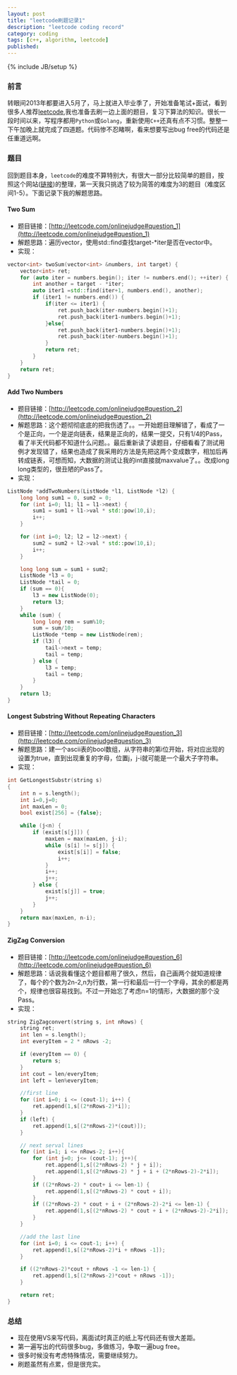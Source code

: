 ```yaml
---
layout: post
title: "leetcode刷题记录1"
description: "leetcode coding record"
category: coding
tags: [c++, algorithm, leetcode]
published: 
---
```

{% include JB/setup %}

### 前言

转眼间2013年都要进入5月了，马上就进入毕业季了，开始准备笔试+面试，看到很多人推荐[leetcode](http://leetcode.com/onlinejudge),我也准备去刷一边上面的题目，复习下算法的知识。很长一段时间以来，写程序都用`Python`或`Golang`，重新使用`C++`还真有点不习惯。整整一下午加晚上就完成了四道题。代码惨不忍睹啊，看来想要写出bug free的代码还是任重道远啊。

### 题目

回到题目本身，`leetcode`的难度不算特别大，有很大一部分比较简单的题目，按照这个网站([链接](http://leetcode.cloudfoundry.com/))的整理，第一天我只挑选了较为简答的难度为3的题目（难度区间1-5）。下面记录下我的解题思路。

<!--more-->

#### Two Sum

- 题目链接：[http://leetcode.com/onlinejudge#question_1](http://leetcode.com/onlinejudge#question_1)
- 解题思路：遍历vector，使用std::find查找target-*iter是否在vector中。
- 实现：

```cpp
vector<int> twoSum(vector<int> &numbers, int target) {
    vector<int> ret;
    for (auto iter = numbers.begin(); iter != numbers.end(); ++iter) {
        int another = target - *iter;
        auto iter1 =std::find(iter+1, numbers.end(), another);
        if (iter1 != numbers.end()) {
            if(iter <= iter1) {
                ret.push_back(iter-numbers.begin()+1);
                ret.push_back(iter1-numbers.begin()+1);
            }else{
                ret.push_back(iter1-numbers.begin()+1);
                ret.push_back(iter-numbers.begin()+1);
            }
            return ret;
        }
    }
    return ret;
}
```

#### Add Two Numbers

- 题目链接：[http://leetcode.com/onlinejudge#question_2](http://leetcode.com/onlinejudge#question_2)
- 解题思路：这个题彻彻底底的把我伤透了。。一开始题目理解错了，看成了一个是正向，一个是逆向链表，结果是正向的，结果一提交，只有1/4的Pass，看了半天代码都不知道什么问题。。最后重新读了读题目，仔细看看了测试用例才发现错了，结果也造成了我采用的方法是先把这两个变成数字，相加后再转成链表，可想而知，大数据的测试让我的int直接就maxvalue了。。改成long long类型的，很丑陋的Pass了。
- 实现：

```cpp
ListNode *addTwoNumbers(ListNode *l1, ListNode *l2) {
    long long sum1 = 0, sum2 = 0;
    for (int i=0; l1; l1 = l1->next) {
        sum1 = sum1 + l1->val * std::pow(10,i);
        i++;
    }

    for (int i=0; l2; l2 = l2->next) {
        sum2 = sum2 + l2->val * std::pow(10,i);
        i++;
    }

    long long sum = sum1 + sum2;
    ListNode *l3 = 0;
    ListNode *tail = 0;
    if (sum == 0){
        l3 = new ListNode(0);
        return l3;
    }
    while (sum) {
        long long rem = sum%10;
        sum = sum/10;
        ListNode *temp = new ListNode(rem);
        if (l3) {
            tail->next = temp;
            tail = temp;
        } else {
            l3 = temp;
            tail = temp;
        }
    }
    return l3;
}
```

#### Longest Substring Without Repeating Characters

- 题目链接：[http://leetcode.com/onlinejudge#question_3](http://leetcode.com/onlinejudge#question_3)
- 解题思路：建一个ascii表的bool数组，从字符串的第i位开始，将对应出现的设置为true，直到出现重复的字母，位置j，j-i就可能是一个最大子字符串。
- 实现：

```cpp
int GetLongestSubstr(string s)
{
    int n = s.length();
    int i=0,j=0;
    int maxLen = 0;
    bool exist[256] = {false};

    while (j<n) {
        if (exist[s[j]]) {
            maxLen = max(maxLen, j-i);
            while (s[i] != s[j]) {
                exist[s[i]] = false;
                i++;
            }
            i++;
            j++;
        } else {
            exist[s[j]] = true;
            j++;
        }
    }
    return max(maxLen, n-i);
}
```

#### ZigZag Conversion

- 题目链接：[http://leetcode.com/onlinejudge#question_6](http://leetcode.com/onlinejudge#question_6)
- 解题思路：话说我看懂这个题目都用了很久，然后，自己画两个就知道规律了，每个的个数为2n-2,n为行数，第一行和最后一行一个字母，其余的都是两个，规律也很容易找到。不过一开始忘了考虑n=1的情形，大数据的那个没Pass。
- 实现：

```cpp
string ZigZagconvert(string s, int nRows) {
    string ret;
    int len = s.length();
    int everyItem = 2 * nRows -2;

    if (everyItem == 0) {
        return s;
    }
    int cout = len/everyItem;
    int left = len%everyItem;

    //first line
    for (int i=0; i <= (cout-1); i++) {
        ret.append(1,s[(2*nRows-2)*i]);
    }
    if (left) {
        ret.append(1,s[(2*nRows-2)*(cout)]);
    }

    // next serval lines
    for (int i=1; i <= nRows-2; i++){
        for (int j=0; j<= (cout-1); j++){
            ret.append(1,s[(2*nRows-2) * j + i]);
            ret.append(1,s[(2*nRows-2) * j + i + (2*nRows-2)-2*i]);
        }
        if ((2*nRows-2) * cout+ i <= len-1) {
            ret.append(1,s[(2*nRows-2) * cout + i]);
        }
        if ((2*nRows-2) * cout + i + (2*nRows-2)-2*i <= len-1) {
            ret.append(1,s[(2*nRows-2) * cout + i + (2*nRows-2)-2*i]);
        }
    }

    //add the last line
    for (int i=0; i <= cout-1; i++) {
        ret.append(1,s[(2*nRows-2)*i + nRows -1]);
    }

    if ((2*nRows-2)*cout + nRows -1 <= len-1) {
        ret.append(1,s[(2*nRows-2)*cout + nRows -1]);
    }

    return ret;
}
```

### 总结

- 现在使用VS来写代码，离面试时真正的纸上写代码还有很大差距。
- 第一遍写出的代码很多bug，多做练习，争取一遍bug free。
- 很多时候没有考虑特殊情况，需要继续努力。
- 刷题虽然有点累，但是很充实。
